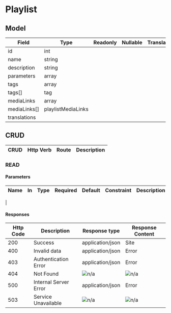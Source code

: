 # Playlist

## Model
| Field        | Type               | Readonly | Nullable | Translatable | Description |
|--------------|--------------------|----------|----------|--------------|-------------|
| id           | int                |          |          |              |             |
| name         | string             |          |          |              |             |
| description  | string             |          |          |              |             |
| parameters   | array              |          |          |              |             |
| tags         | array              |          |          |              |             |
| tags[]       | tag                |          |          |              |             |
| mediaLinks   | array              |          |          |              |             |
| mediaLinks[] | playlistMediaLinks |          |          |              |             |
| translations |                    |          |          |              |             |

## CRUD
| CRUD   | Http Verb | Route      | Description      |
|--------|-----------|------------|------------------|

### READ

#### Parameters
| Name         | In        | Type    | Required            | Default     | Constraint                    | Description |
|--------------|-----------|---------|---------------------|-------------|-------------------------------|-------------|
| 


#### Responses
| Http Code | Description           | Response type    | Response Content |
|-----------|-----------------------|------------------|------------------|
| 200       | Success               | application/json | Site             |
| 400       | Invalid data          | application/json | Error            |
| 403       | Authentication Error  | application/json | Error            |
| 404       | Not Found             | ![n/a][naIcon]   | ![n/a][naIcon]   |
| 500       | Internal Server Error | application/json | Error            |
| 503       | Service Unavailable   | ![n/a][naIcon]   | ![n/a][naIcon]   |

[trueIcon]: https://maxcdn.icons8.com/Color/PNG/24/Very_Basic/checkmark-24.png
[falseIcon]: https://maxcdn.icons8.com/Color/PNG/24/User_Interface/delete_sign-24.png
[naIcon]: https://maxcdn.icons8.com/Color/PNG/24/Business/not_applicable-24.png